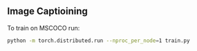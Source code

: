 ## Image Captioining

To train on MSCOCO run:
```bash
python -m torch.distributed.run --nproc_per_node=1 train.py
```
